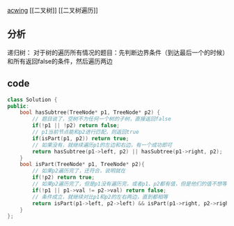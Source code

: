 [acwing](https://www.acwing.com/problem/content/35/)
[[二叉树]] [[二叉树遍历]]
## 分析
递归树：
对于树的遍历所有情况的题目：先判断边界条件（到达最后一个的时候）和所有返回false的条件，然后遍历两边
## code
```c++
class Solution {
public:
    bool hasSubtree(TreeNode* p1, TreeNode* p2) {
        // 题目说了，空树不为任何一个树的子树，直接返回false
        if(!p1 || !p2) return false;
        // p1当前节点能和p2进行匹配，则返回true
        if(isPart(p1, p2)) return true;
        // 如果没有，就继续遍历p1的左边和右边，有一个成功即可
        return hasSubtree(p1->left, p2) || hasSubtree(p1->right, p2);
    }
    bool isPart(TreeNode* p1, TreeNode* p2){
        // 如果p2遍历完了，还符合，说明就在
        if(!p2) return true;
        // 如果p2遍历完了，但是p1没有遍历完，或者p1、p2都有值，但是他们的值不想等，则false
        if(!p1 || p1->val != p2->val) return false;
        // 条件成立，就继续对比p1和p2的左右两边，直到都相等
        return isPart(p1->left, p2->left) && isPart(p1->right, p2->right);
    }
};
```